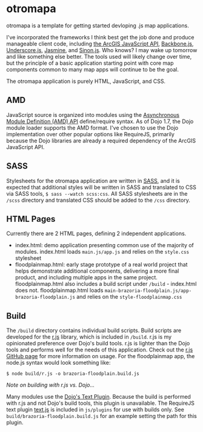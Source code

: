 # otromapa

otromapa is a template for getting started devloping .js map applications.

I've incorporated the frameworks I think best get the job done and produce manageable client code, including [the ArcGIS JavaScript API](http://help.arcgis.com/en/webapi/javascript/arcgis/), [Backbone.js](http://backbonejs.org/), [Underscore.js](http://underscorejs.org/), [Jasmine](http://pivotal.github.com/jasmine/), and [Sinon.js](http://sinonjs.org/). Who knows? I may wake up tomorrow and like something else better. The tools used will likely change over time, but the principle of a basic application starting point with core map components common to many map apps will continue to be the goal.

The otromapa application is purely HTML, JavaScript, and CSS.

## AMD

JavaScript source is organized into modules using the [Asynchronous Module Definition (AMD) API](https://github.com/amdjs/amdjs-api/wiki/AMD) define/require syntax. As of Dojo 1.7, the Dojo module loader supports the AMD format. I've chosen to use the Dojo implementation over other popular options like RequireJS, primarily because the Dojo libraries are already a required dependency of the ArcGIS JavaScript API.

## SASS

Stylesheets for the otromapa application are written in [SASS](http://sass-lang.com/), and it is expected that additional styles will be written in SASS and translated to CSS via SASS tools, `$ sass --watch scss:css`. All SASS stylesheets are in the `/scss` directory and translated CSS should be added to the `/css` directory.

## HTML Pages

Currently there are 2 HTML pages, defining 2 independent applications.

- index.html: demo application presenting common use of the majority of modules. index.html loads `main.js/app.js` and relies on the `style.css` stylesheet
- floodplainmap.html: early stage prototype of a real world project that helps demonstrate additional components, delivering a more final product, and including multiple apps in the same project. floodplainmap.html also includes a build script under `/build` - index.html does not. floodplainmap.html loads `main-brazoria-floodplain.js/app-brazoria-floodplain.js` and relies on the `style-floodplainmap.css`

## Build

The `/build` directory contains individual build scripts. Build scripts are developed for the [r.js](https://github.com/jrburke/r.js/) library, which is included in `/build`. r.js is my opinionated preference over Dojo's build tools. r.js is lighter than the Dojo tools and performs well for the needs of this application. Check out the [r.js GitHub page](https://github.com/jrburke/r.js/) for more information on usage. For the floodplainmap app, the node.js syntax would look something like:

	$ node build/r.js -o brazoria-floodplain.build.js

*Note on building with r.js vs. Dojo...*

Many modules use the [Dojo's Text Plugin](http://livedocs.dojotoolkit.org/dojo/text). Because the build is performed with r.js and not Dojo's build tools, this plugin is unavailable. The RequireJS text plugin [text.js](https://github.com/requirejs/text) is included in `js/plugins` for use with builds only. See `build/brazoria-floodplain.build.js` for an example setting the path for this plugin.

